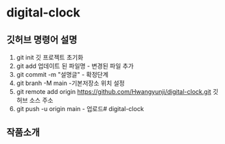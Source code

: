 # digital-clock


## 깃허브 명령어 설명
1. git init 깃 프로젝트 초기화
2. git add 업데이트 된 파일명 - 변경된 파일 추가
3. git commit -m "설명글" - 확정단계
4. git branh -M main -기본저장소 위치 설정
5. git remote add origin https://github.com/Hwangyunji/digital-clock.git 깃허브 소스 주소
6. git push -u origin main - 업로드# digital-clock

## 작품소개

